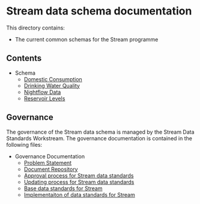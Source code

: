 # Stream data schema documentation

This directory contains:
* The current common schemas for the Stream programme

## Contents

* Schema
  * [Domestic Consumption](domestic-consumption.md)
  * [Drinking Water Quality](drinking-water-quality.md)
  * [Nightflow Data](nightflow-data.md)
  * [Reservoir Levels](raw-water-storage-reservoir-levels.md)


## Governance

The governance of the Stream data schema is managed by the Stream Data Standards Workstream. The governance documentation is contained in the following files:

* Governance Documentation
  * [Problem Statement](../governance/problem-statement.md)
  * [Document Repository](../governance/document-repository.md)
  * [Approval process for Stream data standards](../governance/approval-process.md)
  * [Updating process for Stream data standards](../governance/update-process.md)
  * [Base data standards for Stream](../governance/base-standards-used-in-Stream.md)
  * [Implementaiton of data standards for Stream](../governance/implementation-of-standards.md)
